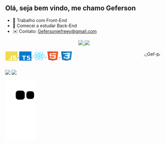 ## Olá, seja bem vindo, me chamo Geferson

- 🔭 Trabalho com Front-End
- 🌱 Comecei a estudar Back-End
- ✉️ Contato: Gefersonjefreey@gmail.com


<div align="center">
  <a href="https://github.com/GefersonLopes">
  <img height="180em" src="https://github-readme-stats.vercel.app/api?username=GefersonLopes&show_icons=true&theme=maroongold&include_all_commits=true&count_private=true"/>
  <img height="180em" src="https://github-readme-stats.vercel.app/api/top-langs/?username=GefersonLopes&layout=compact&langs_count=7&theme=dracula"/>
</div>
<div style="display: inline_block"><br>
  <img align="center" alt="Rafa-Js" height="30" width="40" src="https://raw.githubusercontent.com/devicons/devicon/master/icons/javascript/javascript-plain.svg">
  <img align="center" alt="Rafa-Ts" height="30" width="40" src="https://raw.githubusercontent.com/devicons/devicon/master/icons/typescript/typescript-plain.svg">
  <img align="center" alt="Rafa-React" height="30" width="40" src="https://raw.githubusercontent.com/devicons/devicon/master/icons/react/react-original.svg">
  <img align="center" alt="Rafa-HTML" height="30" width="40" src="https://raw.githubusercontent.com/devicons/devicon/master/icons/html5/html5-original.svg">
  <img align="center" alt="Rafa-CSS" height="30" width="40" src="https://raw.githubusercontent.com/devicons/devicon/master/icons/css3/css3-original.svg">
  <img align="right" alt="Gef-pic" height="150" style="border-radius:50px;" src="https://lh3.googleusercontent.com/vDvaQgdoqKulpsoZNDZRuYJlrLOt3mDqRJUeMI7aGaF7VIaD2b4CgYYvGz0lgqp9UaM83q6fL5yTUv3c9R_KpQmlrYbtL7ig3Js7im98MTXLXCPpUT41_BpfID3TMju38mlNZ-hs4-jj2nsYBnOlbTsNdga7Se9b0P8DtmxfyWy5epe9zFuThbnaBdUn1XAWqpWD1KKeOhJgUXqzs4TFqcCNN1id5JQguapDgUxALKmDto7IPr-H042RaeCa6phInMBBdGF83FnDlbSuyKXKDjFND2KgTVv6ZW10_2eudl-Ap_87ytqzClZq5wx4eKYjc_P_0c288IdwsjwvCQjcZFKijkwdfhWez53JXk0cRDKWmIyJ4BabIjeSsLL_ttttwCZhidWHAyFhblUBDXEZn-fLFH0GmLDHf7DBnXcNIKj_0jtKjP7XOYUlQ6TQBRsT2LTEo7I_qnjkWlRiMyZ-VMsE2nNWAOtB5JURRImzHgY0pn6Clu9_kkganAf3BQQuzXeEoRKOQ9tY5DDgrqMRECMuDw_m-AAviI9IPQ4_EMGdMXPxVUlZQ49fQ8AIhA8cAT0OG0nPBEa4GoZJkgY7SRWb8cXp2GwH9bkkz0xECWpCGFvbOZ04jZYtG8lOFxLGHQhmrmqi_gnGDiZe2SGNo5TFbHmdIvXKu3FME4EosxflAF30wLXk2keCBNj4llq_H7wff1ckOYQcks9QNfeCmuVcFNIiPYDdQE6iTzBQ5pKsI4mzmJCsbgRRx9CUzjiHMXlFG6RisAX4c5CyBviinmx43OFL9-C3f-gi=s885-no?authuser=1">
</div>
  
  ##
 
<div> 
  <a href="https://instagram.com/_ogeferson" target="_blank"><img src="https://img.shields.io/badge/-Instagram-%23E4405F?style=for-the-badge&logo=instagram&logoColor=white" target="_blank"></a> 
  <a href="https://www.linkedin.com/in/algeferson" target="_blank"><img src="https://img.shields.io/badge/-LinkedIn-%230077B5?style=for-the-badge&logo=linkedin&logoColor=white" target="_blank"></a> 
 
  ![Snake animation](https://github.com/rafaballerini/rafaballerini/blob/output/github-contribution-grid-snake.svg)
 
</div>
